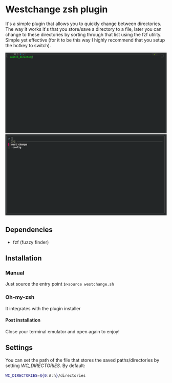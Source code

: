 # Westchange zsh plugin

It's a simple plugin that allows you to quickly change between directories.
The way it works it's that you store/save a directory to a file, later you can change to these directories by sorting through that list using the fzf utility. Simple yet effective (for it to be this way I highly recommend that you setup the hotkey to switch).

![screenshot](./screenshot1.png)
![screenshot](./screenshot2.png)

## Dependencies
- fzf (fuzzy finder)

## Installation

### Manual

Just source the entry point `$>source westchange.sh`

### Oh-my-zsh

It integrates with the plugin installer

#### Post installation

Close your terminal emulator and open again to enjoy!

## Settings

You can set the path of the file that stores the saved paths/directories by setting _WC_DIRECTORIES_.
By default:
```bash
WC_DIRECTORIES=${0:A:h}/directories
```

